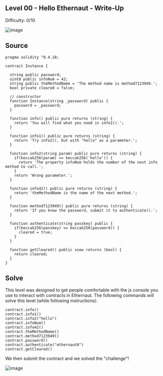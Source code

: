## Level 00 - Hello Ethernaut - Write-Up
<!--Authors: OofedUp-->

Difficulty: 0/10

![image](https://i.imgur.com/yXJKkmj.png)

## Source
```solidity
pragma solidity ^0.4.18;

contract Instance {

  string public password;
  uint8 public infoNum = 42;
  string public theMethodName = 'The method name is method7123949.';
  bool private cleared = false;

  // constructor
  function Instance(string _password) public {
    password = _password;
  }

  function info() public pure returns (string) {
    return 'You will find what you need in info1().';
  }

  function info1() public pure returns (string) {
    return 'Try info2(), but with "hello" as a parameter.';
  }

  function info2(string param) public pure returns (string) {
    if(keccak256(param) == keccak256('hello')) {
      return 'The property infoNum holds the number of the next info method to call.';
    }
    return 'Wrong parameter.';
  }

  function info42() public pure returns (string) {
    return 'theMethodName is the name of the next method.';
  }

  function method7123949() public pure returns (string) {
    return 'If you know the password, submit it to authenticate().';
  }

  function authenticate(string passkey) public {
    if(keccak256(passkey) == keccak256(password)) {
      cleared = true;
    }
  }

  function getCleared() public view returns (bool) {
    return cleared;
  }
}
```

## Solve
This level was designed to get people comfortable with the js console you use to interact with contracts in Ethernaut. The following commands will solve this level (while following instructions):

```
contract.info()
contract.info1()
contract.info2("hello")
contract.infoNum()
contract.info42()
contract.theMethodName()
contract.method7123949()
contract.password()
contract.authenticate("ethernaut0")
contract.getCleared()
```

We then submit the contract and we solved the "challenge"!

![image](https://i.imgur.com/1xxvmL5.png)
